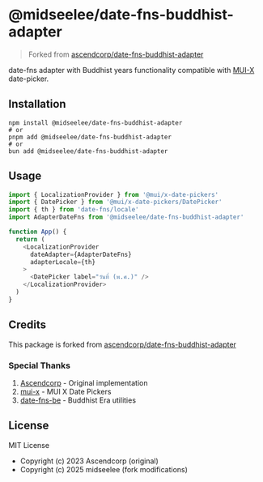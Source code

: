 ```

```

# @midseelee/date-fns-buddhist-adapter

> Forked from [ascendcorp/date-fns-buddhist-adapter](https://github.com/ascendcorp/date-fns-buddhist-adapter)

date-fns adapter with Buddhist years functionality compatible with [MUI-X](https://github.com/mui/mui-x) date-picker.

## Installation

```shell
npm install @midseelee/date-fns-buddhist-adapter
# or
pnpm add @midseelee/date-fns-buddhist-adapter
# or
bun add @midseelee/date-fns-buddhist-adapter
```

## Usage

```typescript
import { LocalizationProvider } from '@mui/x-date-pickers'
import { DatePicker } from '@mui/x-date-pickers/DatePicker'
import { th } from 'date-fns/locale'
import AdapterDateFns from '@midseelee/date-fns-buddhist-adapter'

function App() {
  return (
    <LocalizationProvider
      dateAdapter={AdapterDateFns}
      adapterLocale={th}
    >
      <DatePicker label="วันที่ (พ.ศ.)" />
    </LocalizationProvider>
  )
}
```

## Credits

This package is forked from [ascendcorp/date-fns-buddhist-adapter](https://github.com/ascendcorp/date-fns-buddhist-adapter)

### Special Thanks

1. [Ascendcorp](https://github.com/ascendcorp) - Original implementation
2. [mui-x](https://github.com/mui/mui-x) - MUI X Date Pickers
3. [date-fns-be](https://github.com/tarzui/date-fns-be) - Buddhist Era utilities

## License

MIT License

- Copyright (c) 2023 Ascendcorp (original)
- Copyright (c) 2025 midseelee (fork modifications)
